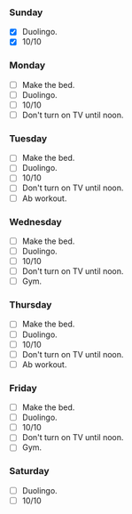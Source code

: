 ### Sunday

- [x] Duolingo.
- [x] 10/10

### Monday

- [ ] Make the bed.
- [ ] Duolingo.
- [ ] 10/10
- [ ] Don't turn on TV until noon.

### Tuesday

- [ ] Make the bed.
- [ ] Duolingo.
- [ ] 10/10
- [ ] Don't turn on TV until noon.
- [ ] Ab workout.

### Wednesday

- [ ] Make the bed.
- [ ] Duolingo.
- [ ] 10/10
- [ ] Don't turn on TV until noon.
- [ ] Gym.

### Thursday

- [ ] Make the bed.
- [ ] Duolingo.
- [ ] 10/10
- [ ] Don't turn on TV until noon.
- [ ] Ab workout.

### Friday

- [ ] Make the bed.
- [ ] Duolingo.
- [ ] 10/10
- [ ] Don't turn on TV until noon.
- [ ] Gym.

### Saturday

- [ ] Duolingo.
- [ ] 10/10